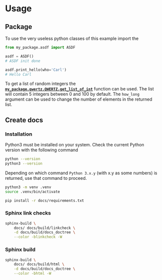 # Usage

## Package

To use the very useless python classes of this example import the

```python
from my_package.asdf import ASDF

asdf = ASDF()
# ASDF init done

asdf.print_hello(who='Carl')
# Hello Carl
```

To get a list of random integers the
[**`my_package.qwertz.QWERTZ.get_list_of_int`**](my_package.qwertz.QWERTZ.get_list_of_int)
function can be used. The list will contain 5 integers between 0 and 100 by
default. The `how_long` argument can be used to change the number of elements
in the returned list.

## Create docs

### Installation

Python3 must be installed on your system. Check the current Python version
with the following command

```bash
python --version
python3 --version
```

Depending on which command `Python 3.x.y` (with x.y as some numbers) is
returned, use that command to proceed.

```bash
python3 -m venv .venv
source .venv/bin/activate

pip install -r docs/requirements.txt
```

### Sphinx link checks

```bash
sphinx-build \
    docs/ docs/build/linkcheck \
    -d docs/build/docs_doctree \
    --color -blinkcheck -W
```

### Sphinx build

```bash
sphinx-build \
    docs/ docs/build/html \
    -d docs/build/docs_doctree \
    --color -bhtml -W
```
